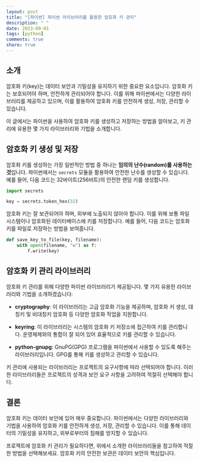```yaml
---
layout: post
title: "[파이썬] 파이썬 라이브러리를 활용한 암호화 키 관리"
description: " "
date: 2023-09-01
tags: [python]
comments: true
share: true
---
```


## 소개

암호화 키(key)는 데이터 보안과 기밀성을 유지하기 위한 중요한 요소입니다. 암호화 키는 보호되어야 하며, 안전하게 관리되어야 합니다. 이를 위해 파이썬에서는 다양한 라이브러리를 제공하고 있으며, 이를 활용하여 암호화 키를 안전하게 생성, 저장, 관리할 수 있습니다.

이 글에서는 파이썬을 사용하여 암호화 키를 생성하고 저장하는 방법을 알아보고, 키 관리에 유용한 몇 가지 라이브러리와 기법을 소개합니다.

## 암호화 키 생성 및 저장

암호화 키를 생성하는 가장 일반적인 방법 중 하나는 **임의의 난수(random)를 사용하는 것**입니다. 파이썬에서는 `secrets` 모듈을 활용하여 안전한 난수를 생성할 수 있습니다. 예를 들어, 다음 코드는 32바이트(256비트)의 안전한 랜덤 키를 생성합니다.

```python
import secrets

key = secrets.token_hex(32)
```

암호화 키는 잘 보관되어야 하며, 외부에 노출되지 않아야 합니다. 이를 위해 보통 파일 시스템이나 암호화된 데이터베이스에 키를 저장합니다. 예를 들어, 다음 코드는 암호화 키를 파일로 저장하는 방법을 보여줍니다.

```python
def save_key_to_file(key, filename):
    with open(filename, "w") as f:
        f.write(key)
```

## 암호화 키 관리 라이브러리

암호화 키 관리를 위해 다양한 파이썬 라이브러리가 제공됩니다. 몇 가지 유용한 라이브러리와 기법을 소개하겠습니다:

- **cryptography**: 이 라이브러리는 고급 암호화 기능을 제공하며, 암호화 키 생성, 대칭키 및 비대칭키 암호화 등 다양한 암호화 작업을 지원합니다.

- **keyring**: 이 라이브러리는 시스템의 암호화 키 저장소에 접근하여 키를 관리합니다. 운영체제와의 통합이 잘 되어 있어 효율적으로 키를 관리할 수 있습니다.

- **python-gnupg**: GnuPG(GPG) 프로그램을 파이썬에서 사용할 수 있도록 해주는 라이브러리입니다. GPG를 통해 키를 생성하고 관리할 수 있습니다.

키 관리에 사용되는 라이브러리는 프로젝트의 요구사항에 따라 선택되어야 합니다. 이러한 라이브러리들은 프로젝트의 성격과 보안 요구 사항을 고려하여 적절히 선택해야 합니다.

## 결론

암호화 키는 데이터 보안에 있어 매우 중요합니다. 파이썬에서는 다양한 라이브러리와 기법을 사용하여 암호화 키를 안전하게 생성, 저장, 관리할 수 있습니다. 이를 통해 데이터의 기밀성을 유지하고, 외부로부터의 침해를 방지할 수 있습니다.

프로젝트에 암호화 키 관리가 필요하다면, 위에서 소개한 라이브러리들을 참고하여 적절한 방법을 선택해보세요. 암호화 키의 안전한 보관은 데이터 보안의 핵심입니다.